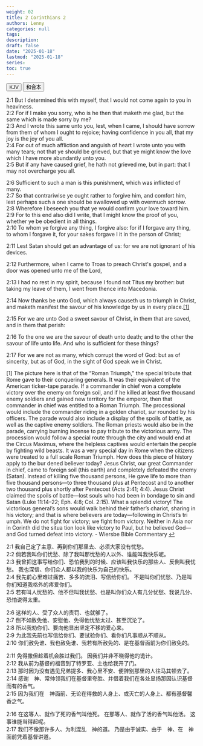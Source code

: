 ```yaml
---
weight: 02
title: 2 Corinthians 2
authors: Lenny
categories: null
tags: 
description: 
draft: false
date: "2025-01-18"
lastmod: "2025-01-18"
series:
toc: true
---
```



<!--more-->


<!-- Tab links -->
<div class="tab">
  <button class="tablinks active" onclick="tablabel(event, 'english')">KJV</button>
  <button class="tablinks" onclick="tablabel(event, 'chinese')">和合本</button>
  
</div>

<!-- Tab content -->
<div id="english" class="tabcontent" style="display:block">

2:1 But I determined this with myself, that I would not come again to you in heaviness.  
2:2 For if I make you sorry, who is he then that maketh me glad, but the same which is made sorry by me?  
2:3 And I wrote this same unto you, lest, when I came, I should have sorrow from them of whom I ought to rejoice; having confidence in you all, that my joy is the joy of you all.  
2:4 For out of much affliction and anguish of heart I wrote unto you with many tears; not that ye should be grieved, but that ye might know the love which I have more abundantly unto you.  
2:5 But if any have caused grief, he hath not grieved me, but in part: that I may not overcharge you all.  

  
2:6 Sufficient to such a man is this punishment, which was inflicted of many.  
2:7 So that contrariwise ye ought rather to forgive him, and comfort him, lest perhaps such a one should be swallowed up with overmuch sorrow.  
2:8 Wherefore I beseech you that ye would confirm your love toward him.  
2:9 For to this end also did I write, that I might know the proof of you, whether ye be obedient in all things.  
2:10 To whom ye forgive any thing, I forgive also: for if I forgave any thing, to whom I forgave it, for your sakes forgave I it in the person of Christ;

 
2:11 Lest Satan should get an advantage of us: for we are not ignorant of his devices.

2:12 Furthermore, when I came to Troas to preach Christ's gospel, and a door was opened unto me of the Lord,

2:13 I had no rest in my spirit, because I found not Titus my brother: but taking my leave of them, I went from thence into Macedonia.

2:14 Now thanks be unto God, which always causeth us to triumph in Christ, and maketh manifest the savour of his knowledge by us in every place.<span class="sidenote"><a id="1_ref" href = "#1">[1]</a></span>

2:15 For we are unto God a sweet savour of Christ, in them that are saved, and in them that perish:

  
2:16 To the one we are the savour of death unto death; and to the other the savour of life unto life. And who is sufficient for these things?

2:17 For we are not as many, which corrupt the word of God: but as of sincerity, but as of God, in the sight of God speak we in Christ.


<p id="1">[1] The picture here is that of the
 “Roman Triumph,” the special tribute that Rome gave
 to their conquering generals. It was their equivalent of
 the American ticker-tape parade.
 If a commander in chief won a complete victory
 over the enemy on foreign soil, and if he killed at least
 five thousand enemy soldiers and gained new territory
 for the emperor, then that commander in chief was
 entitled to a Roman Triumph. The processional would
 include the commander riding in a golden chariot, sur
rounded by his officers. The parade would also include
 a display of the spoils of battle, as well as the captive
 enemy soldiers. The Roman priests would also be in
 the parade, carrying burning incense to pay tribute to
 the victorious army.
 The procession would follow a special route
 through the city and would end at the Circus
 Maximus, where the helpless captives would entertain
 the people by fighting wild beasts. It was a very special
 day in Rome when the citizens were treated to a full
scale Roman Triumph.
 How does this piece of history apply to the bur
dened believer today? Jesus Christ, our great
 Commander in chief, came to foreign soil (this earth)
 and completely defeated the enemy (Satan). Instead of
 killing five thousand persons, He gave life to more than
 five thousand persons—to three thousand plus at
 Pentecost and to another two thousand plus shortly
 after Pentecost (Acts 2:41; 4:4). Jesus Christ claimed
 the spoils of battle—lost souls who had been in
 bondage to sin and Satan (Luke 11:14–22; Eph. 4:8;
 Col. 2:15). What a splendid victory!
 The victorious general’s sons would walk behind
 their father’s chariot, sharing in his victory; and that is
 where believers are today—following in Christ’s tri
umph. We do not fight for victory; we fight from
 victory. Neither in Asia nor in Corinth did the situa
tion look like victory to Paul, but he believed
 God—and God turned defeat into victory. - Wiersbe Bible Commentary
<a href="#1_ref">&#8617;</a></p>
</div>

<div id="chinese" class="tabcontent">

2:1 我自己定了主意、再到你们那里去、必须大家没有忧愁。  
2:2 倘若我叫你们忧愁、除了我叫那忧愁的人以外、谁能叫我快乐呢。  
2:3 我曾把这事写给你们、恐怕我到的时候、应该叫我快乐的那些人、反倒叫我忧愁。  我也深信、你们众人都以我的快乐为自己的快乐。  
2:4 我先前心里难过痛苦、多多的流泪、写信给你们。  不是叫你们忧愁、乃是叫你们知道我格外的疼爱你们。  
2:5 若有叫人忧愁的、他不但叫我忧愁、也是叫你们众人有几分忧愁、我说几分、恐怕说得太重。  

2:6 这样的人、受了众人的责罚、也就够了。  
2:7 倒不如赦免他、安慰他、免得他忧愁太过、甚至沉沦了。  
2:8 所以我劝你们、要向他显出坚定不移的爱心来。  
2:9 为此我先前也写信给你们、要试验你们、看你们凡事顺从不顺从。  
2:10 你们赦免谁、我也赦免谁、我若有所赦免的、是在基督面前为你们赦免的。  

2:11 免得撒但趁着机会胜过我们。  因我们并非不晓得他的诡计。  
2:12 我从前为基督的福音到了特罗亚、主也给我开了门。  
2:13 那时因为没有遇见兄弟提多、我心里不安、便辞别那里的人往马其顿去了。  
2:14 感谢　神、常帅领我们在基督里夸胜、并借着我们在各处显扬那因认识基督而有的香气。  
2:15 因为我们在　神面前、无论在得救的人身上、或灭亡的人身上、都有基督馨香之气。  

2:16 在这等人、就作了死的香气叫他死。  在那等人、就作了活的香气叫他活。  这事谁能当得起呢。  
2:17 我们不像那许多人、为利混乱　神的道。  乃是由于诚实、由于　神、在　神面前凭着基督讲道。  
</div>